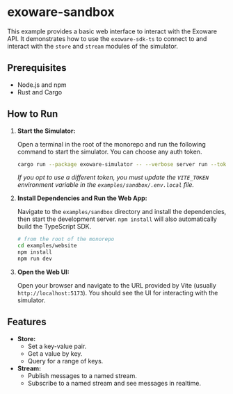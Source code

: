 # exoware-sandbox

This example provides a basic web interface to interact with the Exoware API. It demonstrates how to use the `exoware-sdk-ts` to connect to and interact with the `store` and `stream` modules of the simulator.

## Prerequisites

- Node.js and npm
- Rust and Cargo

## How to Run

1.  **Start the Simulator:**

    Open a terminal in the root of the monorepo and run the following command to start the simulator. You can choose any auth token.

    ```bash
    cargo run --package exoware-simulator -- --verbose server run --token your-secret-token
    ```

    _If you opt to use a different token, you must update the `VITE_TOKEN` environment variable in the `examples/sandbox/.env.local` file._

2.  **Install Dependencies and Run the Web App:**

    Navigate to the `examples/sandbox` directory and install the dependencies, then start the development server. `npm install` will also automatically build the TypeScript SDK.

    ```bash
    # from the root of the monorepo
    cd examples/website
    npm install
    npm run dev
    ```

3.  **Open the Web UI:**

    Open your browser and navigate to the URL provided by Vite (usually `http://localhost:5173`). You should see the UI for interacting with the simulator.

## Features

-   **Store:**
    -   Set a key-value pair.
    -   Get a value by key.
    -   Query for a range of keys.
-   **Stream:**
    -   Publish messages to a named stream.
    -   Subscribe to a named stream and see messages in realtime.
